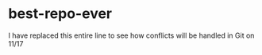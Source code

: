 # best-repo-ever

I have replaced this entire line to see how conflicts will be handled in Git on 11/17